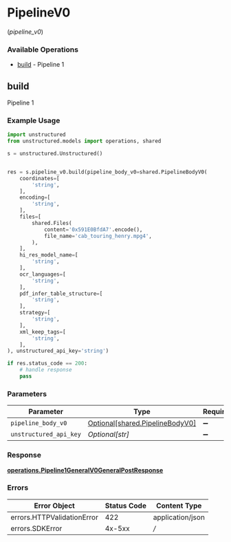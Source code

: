 # PipelineV0
(*pipeline_v0*)

### Available Operations

* [build](#build) - Pipeline 1

## build

Pipeline 1

### Example Usage

```python
import unstructured
from unstructured.models import operations, shared

s = unstructured.Unstructured()


res = s.pipeline_v0.build(pipeline_body_v0=shared.PipelineBodyV0(
    coordinates=[
        'string',
    ],
    encoding=[
        'string',
    ],
    files=[
        shared.Files(
            content='0x591E0BfdA7'.encode(),
            file_name='cab_touring_henry.mpg4',
        ),
    ],
    hi_res_model_name=[
        'string',
    ],
    ocr_languages=[
        'string',
    ],
    pdf_infer_table_structure=[
        'string',
    ],
    strategy=[
        'string',
    ],
    xml_keep_tags=[
        'string',
    ],
), unstructured_api_key='string')

if res.status_code == 200:
    # handle response
    pass
```

### Parameters

| Parameter                                                                | Type                                                                     | Required                                                                 | Description                                                              |
| ------------------------------------------------------------------------ | ------------------------------------------------------------------------ | ------------------------------------------------------------------------ | ------------------------------------------------------------------------ |
| `pipeline_body_v0`                                                       | [Optional[shared.PipelineBodyV0]](../../models/shared/pipelinebodyv0.md) | :heavy_minus_sign:                                                       | N/A                                                                      |
| `unstructured_api_key`                                                   | *Optional[str]*                                                          | :heavy_minus_sign:                                                       | N/A                                                                      |


### Response

**[operations.Pipeline1GeneralV0GeneralPostResponse](../../models/operations/pipeline1generalv0generalpostresponse.md)**
### Errors

| Error Object               | Status Code                | Content Type               |
| -------------------------- | -------------------------- | -------------------------- |
| errors.HTTPValidationError | 422                        | application/json           |
| errors.SDKError            | 4x-5xx                     | */*                        |
